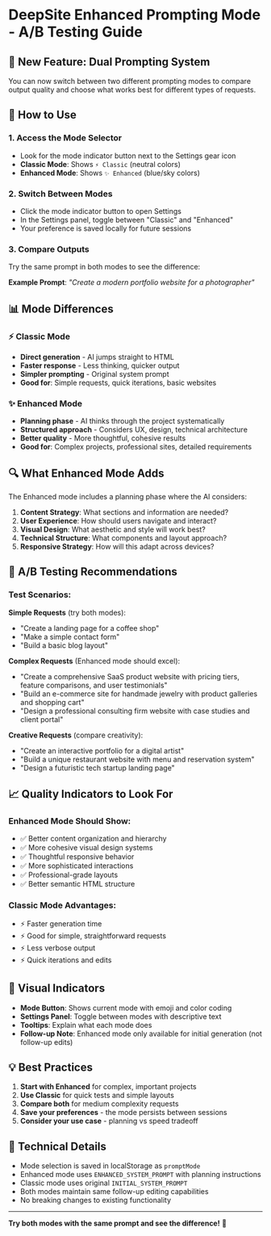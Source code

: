 # DeepSite Enhanced Prompting Mode - A/B Testing Guide

## 🚀 **New Feature: Dual Prompting System**

You can now switch between two different prompting modes to compare output quality and choose what works best for different types of requests.

## 🎯 **How to Use**

### **1. Access the Mode Selector**
- Look for the mode indicator button next to the Settings gear icon
- **Classic Mode**: Shows `⚡ Classic` (neutral colors)
- **Enhanced Mode**: Shows `✨ Enhanced` (blue/sky colors)

### **2. Switch Between Modes**
- Click the mode indicator button to open Settings
- In the Settings panel, toggle between "Classic" and "Enhanced" 
- Your preference is saved locally for future sessions

### **3. Compare Outputs**
Try the same prompt in both modes to see the difference:

**Example Prompt**: *"Create a modern portfolio website for a photographer"*

## 📊 **Mode Differences**

### **⚡ Classic Mode**
- **Direct generation** - AI jumps straight to HTML
- **Faster response** - Less thinking, quicker output  
- **Simpler prompting** - Original system prompt
- **Good for**: Simple requests, quick iterations, basic websites

### **✨ Enhanced Mode**  
- **Planning phase** - AI thinks through the project systematically
- **Structured approach** - Considers UX, design, technical architecture
- **Better quality** - More thoughtful, cohesive results
- **Good for**: Complex projects, professional sites, detailed requirements

## 🔍 **What Enhanced Mode Adds**

The Enhanced mode includes a planning phase where the AI considers:

1. **Content Strategy**: What sections and information are needed?
2. **User Experience**: How should users navigate and interact?
3. **Visual Design**: What aesthetic and style will work best?
4. **Technical Structure**: What components and layout approach?
5. **Responsive Strategy**: How will this adapt across devices?

## 🧪 **A/B Testing Recommendations**

### **Test Scenarios**:

**Simple Requests** (try both modes):
- "Create a landing page for a coffee shop"
- "Make a simple contact form"
- "Build a basic blog layout"

**Complex Requests** (Enhanced mode should excel):
- "Create a comprehensive SaaS product website with pricing tiers, feature comparisons, and user testimonials"
- "Build an e-commerce site for handmade jewelry with product galleries and shopping cart"
- "Design a professional consulting firm website with case studies and client portal"

**Creative Requests** (compare creativity):
- "Create an interactive portfolio for a digital artist"
- "Build a unique restaurant website with menu and reservation system"
- "Design a futuristic tech startup landing page"

## 📈 **Quality Indicators to Look For**

### **Enhanced Mode Should Show**:
- ✅ Better content organization and hierarchy
- ✅ More cohesive visual design systems
- ✅ Thoughtful responsive behavior
- ✅ More sophisticated interactions
- ✅ Professional-grade layouts
- ✅ Better semantic HTML structure

### **Classic Mode Advantages**:
- ⚡ Faster generation time
- ⚡ Good for simple, straightforward requests
- ⚡ Less verbose output
- ⚡ Quick iterations and edits

## 🎨 **Visual Indicators**

- **Mode Button**: Shows current mode with emoji and color coding
- **Settings Panel**: Toggle between modes with descriptive text
- **Tooltips**: Explain what each mode does
- **Follow-up Note**: Enhanced mode only available for initial generation (not follow-up edits)

## 💡 **Best Practices**

1. **Start with Enhanced** for complex, important projects
2. **Use Classic** for quick tests and simple layouts
3. **Compare both** for medium complexity requests
4. **Save your preferences** - the mode persists between sessions
5. **Consider your use case** - planning vs speed tradeoff

## 🔧 **Technical Details**

- Mode selection is saved in localStorage as `promptMode`
- Enhanced mode uses `ENHANCED_SYSTEM_PROMPT` with planning instructions  
- Classic mode uses original `INITIAL_SYSTEM_PROMPT`
- Both modes maintain same follow-up editing capabilities
- No breaking changes to existing functionality

---

**Try both modes with the same prompt and see the difference!** 🚀
